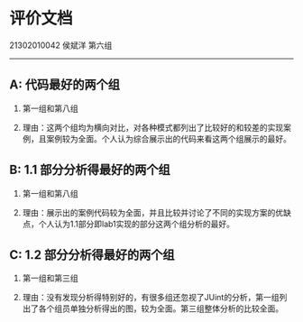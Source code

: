 # 评价文档

21302010042
侯斌洋
第六组

***

## A: 代码最好的两个组

1. 第一组和第八组

2. 理由：这两个组均为横向对比，对各种模式都列出了比较好的和较差的实现案例，且案例较为全面。个人认为综合展示出的代码来看这两个组展示的最好。

## B: 1.1 部分分析得最好的两个组

1. 第一组和第八组

2. 理由：展示出的案例代码较为全面，并且比较并讨论了不同的实现方案的优缺点，个人认为1.1部分即lab1实现的部分这两个组分析的最好。

## C: 1.2 部分分析得最好的两个组

1. 第一组和第三组

2. 理由：没有发现分析得特别好的，有很多组还忽视了JUint的分析，第一组列出了各个组员单独分析得出的图，较为全面。第三组整体分析的比较全面。
